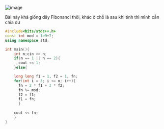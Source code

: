 ![image](https://github.com/user-attachments/assets/4def23cc-fae0-4518-9efd-c8139c106b1a)

Bài này khá giống dãy Fibonanci thôi, khác ở chỗ là sau khi tính thì mình cần chia dư

```cpp
#include<bits/stdc++.h>
const int mod = 1e9+7;
using namespace std;

int main(){
    int n;cin >> n;
    if(n == 1 || n == 2){
      cout << 1;
    }else{

    long long f1 = 1, f2 = 1, fn;
    for(int i = 3; i <= n; i++){
      fn = 2 * f1 + 3 * f2;
      fn %= mod;
      f2 = f1;
      f1 = fn;
      }
      
    cout << fn;
    }
}
```
